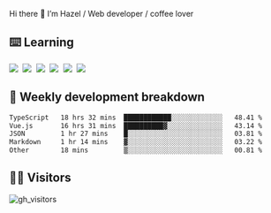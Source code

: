
Hi there 👋 I’m Hazel / Web developer / coffee lover

## ⌨️ Learning

<samp>
 <a href="https://github.com/vuejs/core"><img src="https://api.iconify.design/logos:vue.svg" /></a>
  <a href="https://github.com/vuejs/core"><img src="https://api.iconify.design/logos:react.svg" /></a>
  <a href="https://github.com/solidjs/solid"><img src="https://api.iconify.design/logos:solidjs.svg" /></a>
  <a href="https://github.com/vitejs/vite"><img src="https://api.iconify.design/logos:vitejs.svg" /></a>
  <a href="https://github.com/microsoft/TypeScript"><img src="https://api.iconify.design/logos:typescript-icon.svg" /></a> 
  <a href="https://github.com/unocss/unocss"><img src="https://api.iconify.design/logos:unocss.svg" /></a>
  

</samp>


## 🦀 Weekly development breakdown

<!--START_SECTION:waka-->

```txt
TypeScript   18 hrs 32 mins  ████████████░░░░░░░░░░░░░   48.41 %
Vue.js       16 hrs 31 mins  ██████████▓░░░░░░░░░░░░░░   43.14 %
JSON         1 hr 27 mins    █░░░░░░░░░░░░░░░░░░░░░░░░   03.81 %
Markdown     1 hr 14 mins    ▓░░░░░░░░░░░░░░░░░░░░░░░░   03.22 %
Other        18 mins         ▒░░░░░░░░░░░░░░░░░░░░░░░░   00.81 %
```

<!--END_SECTION:waka-->
## 👬🏻 Visitors

![gh_visitors](https://profile-counter.glitch.me/Hazel-Lin/count.svg)

